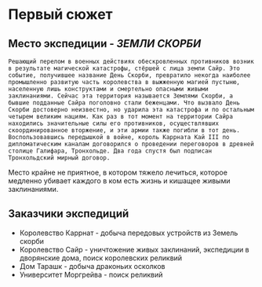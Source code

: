# Первый сюжет
## Место экспедиции - ***ЗЕМЛИ СКОРБИ***


```Решающий перелом в военных действиях обескровленных противников возник в результате магической катастрофы, стёршей с лица земли Сайр. Это событие, получившее название День Скорби, превратило некогда наиболее промышленно развитую часть королевства в выжженную магией пустыню, населенную лишь конструктами и смертельно опасными живыми заклинаниями. Сейчас эта территория называется Землями Скорби, а бывшие подданные Сайра поголовно стали беженцами. Что вызвало День Скорби достоверно неизвестно, но ударила эта катастрофа и по остальным четырем великим нациям. Как раз в тот момент на территории Сайра находились значительные силы его противников, осуществлявших скоординированное вторжение, и эти армии также погибли в тот день. Воспользовавшись передышкой в войне, король Каррната Кай III по дипломатическим каналам договорился о проведении переговоров в древней столице Галифара, Тронхольде. Два года спустя был подписан Тронхольдский мирный договор.```

Место крайне не приятное, в котором тяжело лечиться, которое медленно убивает каждого в ком есть жизнь и кишащее живыми заклинаниями.

## Заказчики экспедиций
- Королевство Каррнат - добыча передовых устройств из Земель скорби
- Королевство Сайр - уничтожение живых заклинаний, экспедиции в дворянские дома, поиск королевских реликвий
- Дом Тарашк - добыча драконьих осколков
- Университет Моргрейва - поиск реликвий

